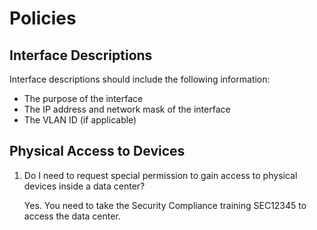 # Policies

## Interface Descriptions

Interface descriptions should include the following information:

- The purpose of the interface
- The IP address and network mask of the interface
- The VLAN ID (if applicable)


## Physical Access to Devices

1. Do I need to request special permission to gain access to physical devices inside a data center?

    Yes. You need to take the Security Compliance training SEC12345 to access the data center.